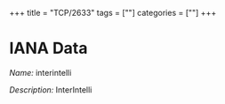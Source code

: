 +++
title = "TCP/2633"
tags = [""]
categories = [""]
+++

# IANA Data

_Name:_ interintelli

_Description:_ InterIntelli

